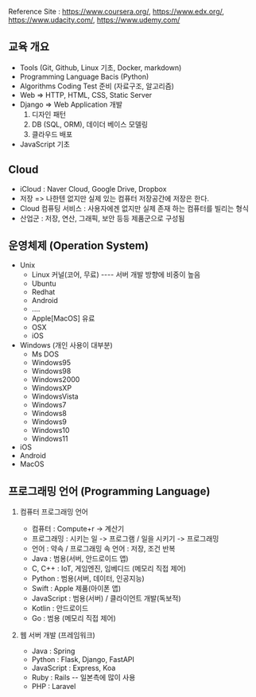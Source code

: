 Reference Site : https://www.coursera.org/, https://www.edx.org/, https://www.udacity.com/, https://www.udemy.com/

## 교육 개요
- Tools (Git, Github, Linux 기초, Docker, markdown)
- Programming Language Bacis (Python)
- Algorithms Coding Test 준비 (자료구조, 알고리즘)
- Web => HTTP, HTML, CSS, Static Server
- Django => Web Application 개발
  1. 디자인 패턴
  2. DB (SQL, ORM), 데이더 베이스 모델링
  3. 클라우드 배포
- JavaScript 기초

## Cloud
- iCloud : Naver Cloud, Google Drive, Dropbox
- 저장 => 나한텐 없지만 실제 있는 컴퓨터 저장공간에 저장은 한다.
- Cloud 컴퓨팅 서비스 : 사용자에겐 없지만 실제 존재 하는 컴퓨터를 빌리는 형식
- 산업군 : 저장, 연산, 그래픽, 보안 등등 제품군으로 구성됨
  
## 운영체제 (Operation System)
- Unix
  - Linux 커널(코어, 무료) ---- 서버 개발 방향에 비중이 높음
  - Ubuntu
  - Redhat
  - Android
  - ....
  - Apple[MacOS] 유료
  - OSX
  - iOS
- Windows (개인 사용이 대부분)
  - Ms DOS
  - Windows95
  - Windows98
  - Windows2000
  - WindowsXP
  - WindowsVista
  - Windows7
  - Windows8
  - Windows9
  - Windows10
  - Windows11
- iOS
- Android
- MacOS

## 프로그래밍 언어 (Programming Language)
1. 컴퓨터 프로그래밍 언어
   - 컴퓨터 : Compute+r -> 계산기
   - 프로그래밍 : 시키는 일 -> 프로그램 / 일을 시키기 -> 프로그래밍
   - 언어 : 약속 / 프로그래밍 속 언어 : 저장, 조건 반복
    - Java : 범용(서버, 안드로이드 앱)
    - C, C++ : IoT, 게임엔진, 임베디드 (메모리 직접 제어)
    - Python : 범용(서버, 데이터, 인공지능)
    - Swift : Apple 제품(아이폰 앱)
    - JavaScript : 범용(서버) / 클라이언트 개발(독보적)
    - Kotlin : 안드로이드
    - Go : 범용 (메모리 직접 제어)


2. 웹 서버 개발 (프레임워크)
   - Java : Spring
   - Python : Flask, Django, FastAPI
   - JavaScript : Express, Koa
   - Ruby : Rails -- 일본측에 많이 사용
   - PHP : Laravel
  
